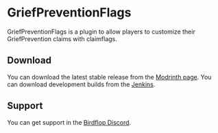 # GriefPreventionFlags
GriefPreventionFlags is a plugin to allow players to customize their GriefPrevention claims with claimflags.

## Download
You can download the latest stable release from the [Modrinth page](https://modrinth.com/plugin/gpflags). You can download development builds from the [Jenkins](https://jenkins.akiradev.xyz/job/GPFlags/).

## Support
You can get support in the [Birdflop Discord](https://discord.com/invite/MBdsxAR).

